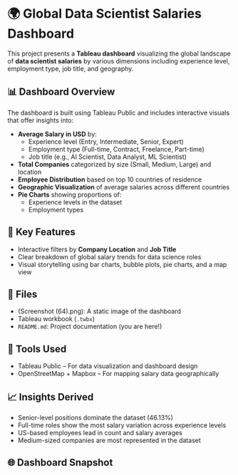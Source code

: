 # 🌍 Global Data Scientist Salaries Dashboard

This project presents a **Tableau dashboard** visualizing the global landscape of **data scientist salaries** by various dimensions including experience level, employment type, job title, and geography.

## 📊 Dashboard Overview

The dashboard is built using Tableau Public and includes interactive visuals that offer insights into:

- **Average Salary in USD** by:
  - Experience level (Entry, Intermediate, Senior, Expert)
  - Employment type (Full-time, Contract, Freelance, Part-time)
  - Job title (e.g., AI Scientist, Data Analyst, ML Scientist)
- **Total Companies** categorized by size (Small, Medium, Large) and location
- **Employee Distribution** based on top 10 countries of residence
- **Geographic Visualization** of average salaries across different countries
- **Pie Charts** showing proportions of:
  - Experience levels in the dataset
  - Employment types

## 📍 Key Features

- Interactive filters by **Company Location** and **Job Title**
- Clear breakdown of global salary trends for data science roles
- Visual storytelling using bar charts, bubble plots, pie charts, and a map view

## 📁 Files

- (Screenshot (64).png): A static image of the dashboard
- Tableau workbook (`.twbx`)
- `README.md`: Project documentation (you are here!)

## 📌 Tools Used

- Tableau Public – For data visualization and dashboard design
- OpenStreetMap + Mapbox – For mapping salary data geographically

## 📈 Insights Derived

- Senior-level positions dominate the dataset (46.13%)
- Full-time roles show the most salary variation across experience levels
- US-based employees lead in count and salary averages
- Medium-sized companies are most represented in the dataset

## 🌐 Dashboard Snapshot



